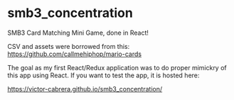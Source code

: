 # smb3_concentration
SMB3 Card Matching Mini Game, done in React!

CSV and assets were borrowed from this: 
https://github.com/callmehiphop/mario-cards

The goal as my first React/Redux application was to do proper mimickry of this app using React.
If you want to test the app, it is hosted here:

https://victor-cabrera.github.io/smb3_concentration/
